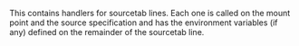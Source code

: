 This contains handlers for sourcetab lines. Each one is called on the
mount point and the source specification and has the environment
variables (if any) defined on the remainder of the sourcetab line.

